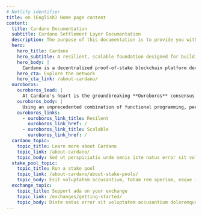 ```yaml
---
# Netlify identifier
title: en (English) Home page content
content:
  title: Cardano Documentation
  subtitle: Cardano Settlement Layer Documentation
  description: The purpose of this documentation is to provide you with understanding of the first layer of Cardano Platform stack, the Settlement Layer.
  hero:
    hero_title: Cardano
    hero_subtitle: A resilient, scalable foundation designed for building decentralized applications of the future
    hero_body: |
      Cardano is a decentralized proof-of-stake blockchain platform developed by IOHK on behalf of the Cardano Foundation, and home to the ada cryptocurrency.
    hero_cta: Explore the network
    hero_cta_link: /about-cardano/
  ouroboros:
    ouroboros_lead: |
      At Cardano's heart is the groundbreaking **Ouroboros** consensus algorithm, created by IOHK's own academics and subject to constant improvement through new cryptography research. 
    ouroboros_body: |
      Using an unprecedented combination of functional programming, peer-reviewed research, and high-assurance formal methods development, the Cardano network is designed to be a resilient, scalable foundation upon which to build the decentralized applications of the future.
    ouroboros_links:
      - ouroboros_link_title: Resilent
        ouroboros_link_href: /
      - ouroboros_link_title: Scalable
        ouroboros_link_href: /
  cardano_topic:
    topic_title: Learn more about Cardano
    topic_link: /about-cardano/
    topic_body: Sed ut perspiciatis unde omnis iste natus error sit voluptatem accusantium, totam rem aperiam, eaque ipsa quae ab illo inventore veritatis et quasi architecto
  stake_pool_topic:
    topic_title: Run a stake pool
    topic_link: /about-cardano/about-stake-pools/
    topic_body: Esit voluptatem accusantium, totam rem aperiam, eaque ipsa quae ab illo inventore veritatis et quasi architecto ut perspiciatis unde omnis iste natus error
  exchange_topic:
    topic_title: Support ada on your exchange
    topic_link: /exchanges/getting-started/
    topic_body: Diste natus error sit voluptatem accusantium doloremque laudantium, totam rem aperiam, eaque ipsa quae ab illo inventore veritatis et quasi architecto
---
```

